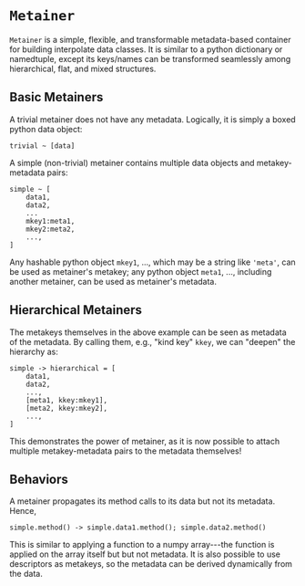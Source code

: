 # `Metainer`

`Metainer` is a simple, flexible, and transformable metadata-based
container for building interpolate data classes.
It is similar to a python dictionary or namedtuple, except its
keys/names can be transformed seamlessly among hierarchical, flat, and
mixed structures.


## Basic Metainers

A trivial metainer does not have any metadata.
Logically, it is simply a boxed python data object:

    trivial ~ [data]

A simple (non-trivial) metainer contains multiple data objects and
metakey-metadata pairs:

    simple ~ [
        data1,
        data2,
        ...
        mkey1:meta1,
        mkey2:meta2,
        ...,
    ]

Any hashable python object `mkey1`, ..., which may be a string like
`'meta'`, can be used as metainer's metakey; any python object
`meta1`, ..., including another metainer, can be used as metainer's
metadata.


## Hierarchical Metainers

The metakeys themselves in the above example can be seen as metadata
of the metadata.
By calling them, e.g., "kind key" `kkey`, we can "deepen" the
hierarchy as:

    simple -> hierarchical = [
        data1,
        data2,
        ...,
        [meta1, kkey:mkey1],
        [meta2, kkey:mkey2],
        ...,
    ]

This demonstrates the power of metainer, as it is now possible to
attach multiple metakey-metadata pairs to the metadata themselves!


## Behaviors

A metainer propagates its method calls to its data but not its
metadata.
Hence,

    simple.method() -> simple.data1.method(); simple.data2.method()

This is similar to applying a function to a numpy array---the function
is applied on the array itself but but not metadata.
It is also possible to use descriptors as metakeys, so the metadata
can be derived dynamically from the data.
